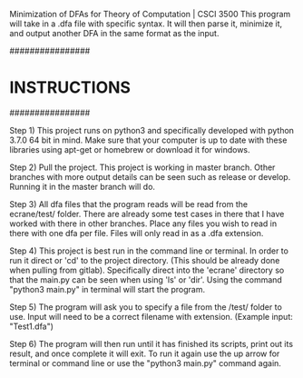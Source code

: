 Minimization of DFAs for Theory of Computation | CSCI 3500
This program will take in a .dfa file with specific syntax.
It will then parse it, minimize it, and output another DFA in the same format as the input.

################
# INSTRUCTIONS #
################

Step 1)
    This project runs on python3 and specifically developed with python 3.7.0 64 bit in mind. 
    Make sure that your computer is up to date with these libraries using apt-get or homebrew or download it for windows.

Step 2)
    Pull the project. This project is working in master branch. Other branches with more output details can be seen such as release or develop. Running it in the master branch will do.

Step 3)
    All dfa files that the program reads will be read from the ecrane/test/ folder. There are already some test cases in there that I have worked with there in other branches. Place any files you wish to read in there with one dfa per file. Files will only read in as a .dfa extension. 

Step 4)
    This project is best run in the command line or terminal. In order to run it direct or 'cd' to the project directory. (This should be already done when pulling from gitlab). Specifically direct into the 'ecrane' directory so that the main.py can be seen when using 'ls' or 'dir'.
    Using the command "python3 main.py" in terminal will start the program.

Step 5) 
    The program will ask you to specify a file from the /test/ folder to use. Input will need to be a correct filename with extension. (Example input: "Test1.dfa")

Step 6)
    The program will then run until it has finished its scripts, print out its result, and once complete it will exit. To run it again use the up arrow for terminal or command line or use the "python3 main.py" command again.